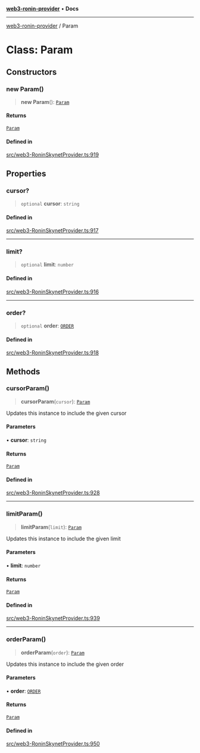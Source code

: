 [**web3-ronin-provider**](../README.md) • **Docs**

***

[web3-ronin-provider](../globals.md) / Param

# Class: Param

## Constructors

### new Param()

> **new Param**(): [`Param`](Param.md)

#### Returns

[`Param`](Param.md)

#### Defined in

[src/web3-RoninSkynetProvider.ts:919](https://github.com/chuacw/web3-ronin-provider/blob/56fda69eb1bad2d2fd8f29422ffb14cf65ae3973/src/web3-RoninSkynetProvider.ts#L919)

## Properties

### cursor?

> `optional` **cursor**: `string`

#### Defined in

[src/web3-RoninSkynetProvider.ts:917](https://github.com/chuacw/web3-ronin-provider/blob/56fda69eb1bad2d2fd8f29422ffb14cf65ae3973/src/web3-RoninSkynetProvider.ts#L917)

***

### limit?

> `optional` **limit**: `number`

#### Defined in

[src/web3-RoninSkynetProvider.ts:916](https://github.com/chuacw/web3-ronin-provider/blob/56fda69eb1bad2d2fd8f29422ffb14cf65ae3973/src/web3-RoninSkynetProvider.ts#L916)

***

### order?

> `optional` **order**: [`ORDER`](../enumerations/ORDER.md)

#### Defined in

[src/web3-RoninSkynetProvider.ts:918](https://github.com/chuacw/web3-ronin-provider/blob/56fda69eb1bad2d2fd8f29422ffb14cf65ae3973/src/web3-RoninSkynetProvider.ts#L918)

## Methods

### cursorParam()

> **cursorParam**(`cursor`): [`Param`](Param.md)

Updates this instance to include the given cursor

#### Parameters

• **cursor**: `string`

#### Returns

[`Param`](Param.md)

#### Defined in

[src/web3-RoninSkynetProvider.ts:928](https://github.com/chuacw/web3-ronin-provider/blob/56fda69eb1bad2d2fd8f29422ffb14cf65ae3973/src/web3-RoninSkynetProvider.ts#L928)

***

### limitParam()

> **limitParam**(`limit`): [`Param`](Param.md)

Updates this instance to include the given limit

#### Parameters

• **limit**: `number`

#### Returns

[`Param`](Param.md)

#### Defined in

[src/web3-RoninSkynetProvider.ts:939](https://github.com/chuacw/web3-ronin-provider/blob/56fda69eb1bad2d2fd8f29422ffb14cf65ae3973/src/web3-RoninSkynetProvider.ts#L939)

***

### orderParam()

> **orderParam**(`order`): [`Param`](Param.md)

Updates this instance to include the given order

#### Parameters

• **order**: [`ORDER`](../enumerations/ORDER.md)

#### Returns

[`Param`](Param.md)

#### Defined in

[src/web3-RoninSkynetProvider.ts:950](https://github.com/chuacw/web3-ronin-provider/blob/56fda69eb1bad2d2fd8f29422ffb14cf65ae3973/src/web3-RoninSkynetProvider.ts#L950)
